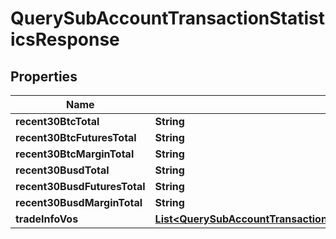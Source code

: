 

# QuerySubAccountTransactionStatisticsResponse


## Properties

| Name | Type | Description | Notes |
|------------ | ------------- | ------------- | -------------|
|**recent30BtcTotal** | **String** |  |  [optional] |
|**recent30BtcFuturesTotal** | **String** |  |  [optional] |
|**recent30BtcMarginTotal** | **String** |  |  [optional] |
|**recent30BusdTotal** | **String** |  |  [optional] |
|**recent30BusdFuturesTotal** | **String** |  |  [optional] |
|**recent30BusdMarginTotal** | **String** |  |  [optional] |
|**tradeInfoVos** | [**List&lt;QuerySubAccountTransactionStatisticsResponse2TradeInfoVosInner&gt;**](QuerySubAccountTransactionStatisticsResponse2TradeInfoVosInner.md) |  |  [optional] |



